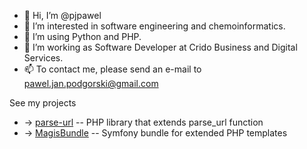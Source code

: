 - 👋 Hi, I’m @pjpawel
- 👀 I’m interested in software engineering and chemoinformatics.
- 🌱 I’m using Python and PHP.
- 💞️ I’m working as Software Developer at Crido Business and Digital Services.
- 📫 To contact me, please send an e-mail to pawel.jan.podgorski@gmail.com

See my projects 
- -> [parse-url](https://github.com/pjpawel/parse-url) -- PHP library that extends parse_url function
- -> [MagisBundle](https://github.com/pjpawel/MagisBundle) -- Symfony bundle for extended PHP templates


